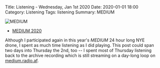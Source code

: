 Title: Listening - Wednesday, Jan 1st 2020
Date: 2020-01-01 18:00
Category: Listening
Tags: listening
Summary: MEDIUM


![MEDIUM](/images/medium.png)

- [MEDIUM 2020](http://medium.radio.af)

Although I participated again in this year's _MEDIUM_ 24 hour long NYE drone, 
I spent as much time listening as I did playing. This post could span two days into Thursday the 2nd, too -- 
I spent most of Thursday listening back to the archive recording which is still streaming on a day-long loop 
on [medium.radio.af](http://medium.radio.af).
